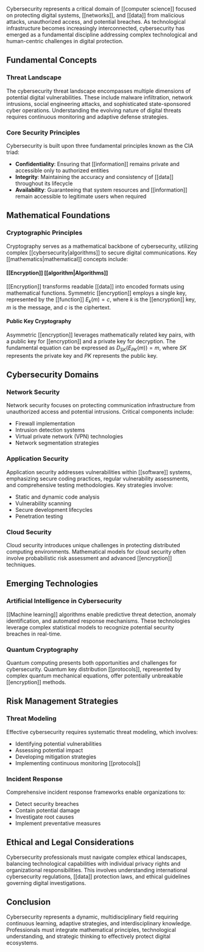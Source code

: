 Cybersecurity represents a critical domain of [[computer science]] focused on protecting digital systems, [[networks]], and [[data]] from malicious attacks, unauthorized access, and potential breaches. As technological infrastructure becomes increasingly interconnected, cybersecurity has emerged as a fundamental discipline addressing complex technological and human-centric challenges in digital protection.

## Fundamental Concepts

### Threat Landscape

The cybersecurity threat landscape encompasses multiple dimensions of potential digital vulnerabilities. These include malware infiltration, network intrusions, social engineering attacks, and sophisticated state-sponsored cyber operations. Understanding the evolving nature of digital threats requires continuous monitoring and adaptive defense strategies.

### Core Security Principles

Cybersecurity is built upon three fundamental principles known as the CIA triad:

- **Confidentiality**: Ensuring that [[information]] remains private and accessible only to authorized entities
- **Integrity**: Maintaining the accuracy and consistency of [[data]] throughout its lifecycle
- **Availability**: Guaranteeing that system resources and [[information]] remain accessible to legitimate users when required

## Mathematical Foundations

### Cryptographic Principles

Cryptography serves as a mathematical backbone of cybersecurity, utilizing complex [[cybersecurity|algorithms]] to secure digital communications. Key [[mathematics|mathematical]] concepts include:

#### [[Encryption]] [[algorithm|Algorithms]]

[[Encryption]] transforms readable [[data]] into encoded formats using mathematical functions. Symmetric [[encryption]] employs a single key, represented by the [[function]] $E_k(m) = c$, where $k$ is the [[encryption]] key, $m$ is the message, and $c$ is the ciphertext.

#### Public Key Cryptography

Asymmetric [[encryption]] leverages mathematically related key pairs, with a public key for [[encryption]] and a private key for decryption. The fundamental equation can be expressed as $D_{SK}(E_{PK}(m)) = m$, where $SK$ represents the private key and $PK$ represents the public key.

## Cybersecurity Domains

### Network Security

Network security focuses on protecting communication infrastructure from unauthorized access and potential intrusions. Critical components include:

- Firewall implementation
- Intrusion detection systems
- Virtual private network (VPN) technologies
- Network segmentation strategies

### Application Security

Application security addresses vulnerabilities within [[software]] systems, emphasizing secure coding practices, regular vulnerability assessments, and comprehensive testing methodologies. Key strategies involve:

- Static and dynamic code analysis
- Vulnerability scanning
- Secure development lifecycles
- Penetration testing

### Cloud Security

Cloud security introduces unique challenges in protecting distributed computing environments. Mathematical models for cloud security often involve probabilistic risk assessment and advanced [[encryption]] techniques.

## Emerging Technologies

### Artificial Intelligence in Cybersecurity

[[Machine learning]] algorithms enable predictive threat detection, anomaly identification, and automated response mechanisms. These technologies leverage complex statistical models to recognize potential security breaches in real-time.

### Quantum Cryptography

Quantum computing presents both opportunities and challenges for cybersecurity. Quantum key distribution [[protocols]], represented by complex quantum mechanical equations, offer potentially unbreakable [[encryption]] methods.

## Risk Management Strategies

### Threat Modeling

Effective cybersecurity requires systematic threat modeling, which involves:

- Identifying potential vulnerabilities
- Assessing potential impact
- Developing mitigation strategies
- Implementing continuous monitoring [[protocols]]

### Incident Response

Comprehensive incident response frameworks enable organizations to:

- Detect security breaches
- Contain potential damage
- Investigate root causes
- Implement preventative measures

## Ethical and Legal Considerations

Cybersecurity professionals must navigate complex ethical landscapes, balancing technological capabilities with individual privacy rights and organizational responsibilities. This involves understanding international cybersecurity regulations, [[data]] protection laws, and ethical guidelines governing digital investigations.

## Conclusion

Cybersecurity represents a dynamic, multidisciplinary field requiring continuous learning, adaptive strategies, and interdisciplinary knowledge. Professionals must integrate mathematical principles, technological understanding, and strategic thinking to effectively protect digital ecosystems.